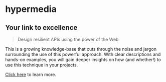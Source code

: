 # hypermedia
## Your link to excellence
> Design resilient APIs using the power of the Web

<centered-image src="/img/portfolio/hypermedia-logo.svg" width="150"/>

This is a growing knowledge-base that cuts through the noise and jargon surrounding the use of this powerful approach.  With clear descriptions and hands-on examples, you will gain deeper insights on how (and whether!) to use this technique in your projects.

[Click here](https://pointw-dev.github.io/hypermedia-docs/) to learn more.

